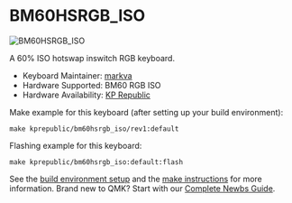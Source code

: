 # BM60HSRGB_ISO

![BM60HSRGB_ISO](https://i.imgur.com/i3gk2vql.jpg)

A 60% ISO hotswap inswitch RGB keyboard.

* Keyboard Maintainer: [markva](https://github.com/markva)
* Hardware Supported: BM60 RGB ISO
* Hardware Availability: [KP Republic](https://kprepublic.com/products/bm60-rgb-iso-uk-eu-rgb-60-hot-swappable-pcb-qmk-firmware-rgb-underglow-type-c)

Make example for this keyboard (after setting up your build environment):

    make kprepublic/bm60hsrgb_iso/rev1:default

Flashing example for this keyboard:

    make kprepublic/bm60hsrgb_iso:default:flash

See the [build environment setup](https://docs.qmk.fm/#/getting_started_build_tools) and the [make instructions](https://docs.qmk.fm/#/getting_started_make_guide) for more information. Brand new to QMK? Start with our [Complete Newbs Guide](https://docs.qmk.fm/#/newbs).
